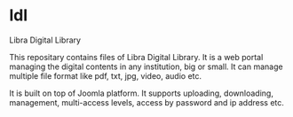 ldl
===

Libra Digital Library

This repositary contains files of Libra Digital Library. It is a web portal managing the digital contents in any institution, big or small. It can manage multiple file format like pdf, txt, jpg, video, audio etc.

It is built on top of Joomla platform. It supports uploading, downloading, management, multi-access levels, access by password and ip address etc.
